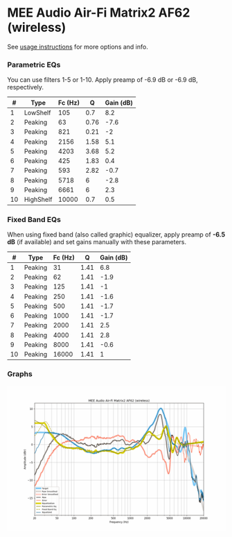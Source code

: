 # MEE Audio Air-Fi Matrix2 AF62 (wireless)
See [usage instructions](https://github.com/jaakkopasanen/AutoEq#usage) for more options and info.

### Parametric EQs
You can use filters 1-5 or 1-10. Apply preamp of -6.9 dB or -6.9 dB, respectively.

|   # | Type      |   Fc (Hz) |    Q |   Gain (dB) |
|-----|-----------|-----------|------|-------------|
|   1 | LowShelf  |       105 | 0.7  |         8.2 |
|   2 | Peaking   |        63 | 0.76 |        -7.6 |
|   3 | Peaking   |       821 | 0.21 |        -2   |
|   4 | Peaking   |      2156 | 1.58 |         5.1 |
|   5 | Peaking   |      4203 | 3.68 |         5.2 |
|   6 | Peaking   |       425 | 1.83 |         0.4 |
|   7 | Peaking   |       593 | 2.82 |        -0.7 |
|   8 | Peaking   |      5718 | 6    |        -2.8 |
|   9 | Peaking   |      6661 | 6    |         2.3 |
|  10 | HighShelf |     10000 | 0.7  |         0.5 |

### Fixed Band EQs
When using fixed band (also called graphic) equalizer, apply preamp of **-6.5 dB** (if available) and set gains manually with these parameters.

|   # | Type    |   Fc (Hz) |    Q |   Gain (dB) |
|-----|---------|-----------|------|-------------|
|   1 | Peaking |        31 | 1.41 |         6.8 |
|   2 | Peaking |        62 | 1.41 |        -1.9 |
|   3 | Peaking |       125 | 1.41 |        -1   |
|   4 | Peaking |       250 | 1.41 |        -1.6 |
|   5 | Peaking |       500 | 1.41 |        -1.7 |
|   6 | Peaking |      1000 | 1.41 |        -1.7 |
|   7 | Peaking |      2000 | 1.41 |         2.5 |
|   8 | Peaking |      4000 | 1.41 |         2.8 |
|   9 | Peaking |      8000 | 1.41 |        -0.6 |
|  10 | Peaking |     16000 | 1.41 |         1   |

### Graphs
![](./MEE%20Audio%20Air-Fi%20Matrix2%20AF62%20(wireless).png)
